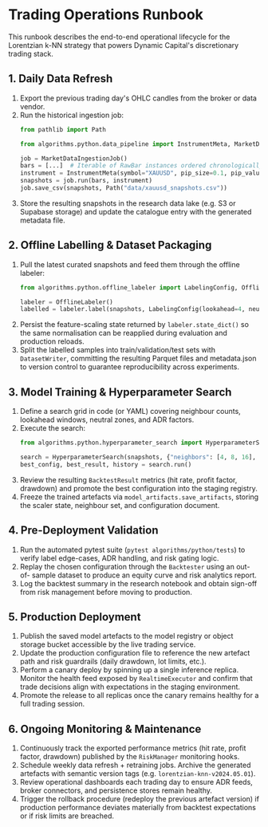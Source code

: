 # Trading Operations Runbook

This runbook describes the end-to-end operational lifecycle for the Lorentzian
k-NN strategy that powers Dynamic Capital's discretionary trading stack.

## 1. Daily Data Refresh

1. Export the previous trading day's OHLC candles from the broker or data
   vendor.
2. Run the historical ingestion job:
   ```python
   from pathlib import Path

   from algorithms.python.data_pipeline import InstrumentMeta, MarketDataIngestionJob, RawBar

   job = MarketDataIngestionJob()
   bars = [...]  # Iterable of RawBar instances ordered chronologically
   instrument = InstrumentMeta(symbol="XAUUSD", pip_size=0.1, pip_value=1.0)
   snapshots = job.run(bars, instrument)
   job.save_csv(snapshots, Path("data/xauusd_snapshots.csv"))
   ```
3. Store the resulting snapshots in the research data lake (e.g. S3 or Supabase
   storage) and update the catalogue entry with the generated metadata file.

## 2. Offline Labelling & Dataset Packaging

1. Pull the latest curated snapshots and feed them through the offline labeler:
   ```python
   from algorithms.python.offline_labeler import LabelingConfig, OfflineLabeler

   labeler = OfflineLabeler()
   labelled = labeler.label(snapshots, LabelingConfig(lookahead=4, neutral_zone_pips=2.0))
   ```
2. Persist the feature-scaling state returned by `labeler.state_dict()` so the
   same normalisation can be reapplied during evaluation and production reloads.
3. Split the labelled samples into train/validation/test sets with
   `DatasetWriter`, committing the resulting Parquet files and metadata.json to
   version control to guarantee reproducibility across experiments.

## 3. Model Training & Hyperparameter Search

1. Define a search grid in code (or YAML) covering neighbour counts, lookahead
   windows, neutral zones, and ADR factors.
2. Execute the search:
   ```python
   from algorithms.python.hyperparameter_search import HyperparameterSearch

   search = HyperparameterSearch(snapshots, {"neighbors": [4, 8, 16], "label_lookahead": [2, 4, 6]})
   best_config, best_result, history = search.run()
   ```
3. Review the resulting `BacktestResult` metrics (hit rate, profit factor,
   drawdown) and promote the best configuration into the staging registry.
4. Freeze the trained artefacts via `model_artifacts.save_artifacts`, storing
   the scaler state, neighbour set, and configuration document.

## 4. Pre-Deployment Validation

1. Run the automated pytest suite (`pytest algorithms/python/tests`) to verify
   label edge-cases, ADR handling, and risk gating logic.
2. Replay the chosen configuration through the `Backtester` using an out-of-
   sample dataset to produce an equity curve and risk analytics report.
3. Log the backtest summary in the research notebook and obtain sign-off from
   risk management before moving to production.

## 5. Production Deployment

1. Publish the saved model artefacts to the model registry or object storage
   bucket accessible by the live trading service.
2. Update the production configuration file to reference the new artefact path
   and risk guardrails (daily drawdown, lot limits, etc.).
3. Perform a canary deploy by spinning up a single inference replica. Monitor
   the health feed exposed by `RealtimeExecutor` and confirm that trade
   decisions align with expectations in the staging environment.
4. Promote the release to all replicas once the canary remains healthy for a
   full trading session.

## 6. Ongoing Monitoring & Maintenance

1. Continuously track the exported performance metrics (hit rate, profit factor,
   drawdown) published by the `RiskManager` monitoring hooks.
2. Schedule weekly data refresh + retraining jobs. Archive the generated
   artefacts with semantic version tags (e.g. `lorentzian-knn-v2024.05.01`).
3. Review operational dashboards each trading day to ensure ADR feeds, broker
   connectors, and persistence stores remain healthy.
4. Trigger the rollback procedure (redeploy the previous artefact version) if
   production performance deviates materially from backtest expectations or if
   risk limits are breached.
